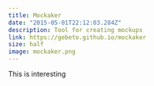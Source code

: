 ```yaml
---
title: Mockaker
date: "2015-05-01T22:12:03.284Z"
description: Tool for creating mockups
link: https://gebeto.github.io/mockaker
size: half
image: mockaker.png
---
```



This is interesting